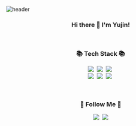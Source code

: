 ![header](https://capsule-render.vercel.app/api?type=rounded&color=FFFADB&fontColor=373d49&ededed&height=200&section=header&text=Yujin%20Seo&fontSize=60)

<h3 align="center">Hi there 👋 I'm Yujin!</h3>
<br>

<h3 align="center">📚 Tech Stack 📚</h3>
<p align="center">
  <img src="https://img.shields.io/badge/Python-3766AB?style=flat-square&logo=Python&logoColor=white"/></a>&nbsp 
  <img src="https://img.shields.io/badge/Javascript-ffb13b?style=flat-square&logo=javascript&logoColor=white"/></a>&nbsp
  <img src="https://img.shields.io/badge/Typescript-3178C6?style=flat-square&logo=typescript&logoColor=white"/></a>&nbsp 
  <br>
  <img src="https://img.shields.io/badge/Django-092E20?style=flat-square&logo=Django&logoColor=white"/></a>&nbsp
  <img src="https://img.shields.io/badge/Vue-4FC08D?style=flat-square&logo=Vue.js&logoColor=black"/></a>&nbsp 
  <img src="https://img.shields.io/badge/React-61DAFB?style=flat-square&logo=React&logoColor=black"/></a>&nbsp 
</p>
<br>

<h3 align="center">🌈 Follow Me 🌈</h3>
<p align="center">
  <a href="https://velog.io/@eugenieseo16"><img src="https://img.shields.io/badge/Tech%20Blog-11B48A?style=flat-square&logo=Vimeo&logoColor=black&link=https://velog.io/@heugenieseo16"/></a>&nbsp
  <a href="mailto:eugenieseo160@gmail.com"><img src="https://img.shields.io/badge/Gmail-d14836?style=flat-square&logo=Gmail&logoColor=black&link=eugenieseo16@gmail.com"/></a>
</p>

<!--
**eugenieseo16/eugenieseo16** is a ✨ _special_ ✨ repository because its `README.md` (this file) appears on your GitHub profile.

Here are some ideas to get you started:

- 🔭 I’m currently working on ...
- 🌱 I’m currently learning ...
- 👯 I’m looking to collaborate on ...
- 🤔 I’m looking for help with ...
- 💬 Ask me about ...
- 📫 How to reach me: ...
- 😄 Pronouns: ...
- ⚡ Fun fact: ...
-->

